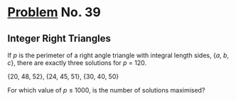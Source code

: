 # [Problem](https://projecteuler.net/problem=39) No. 39

## Integer Right Triangles

If _p_ is the perimeter of a right angle triangle with integral length sides, {_a_, _b_, _c_}, there are exactly three solutions for _p_ = 120.

{20, 48, 52}, {24, 45, 51}, {30, 40, 50}

For which value of _p_ ≤ 1000, is the number of solutions maximised?
